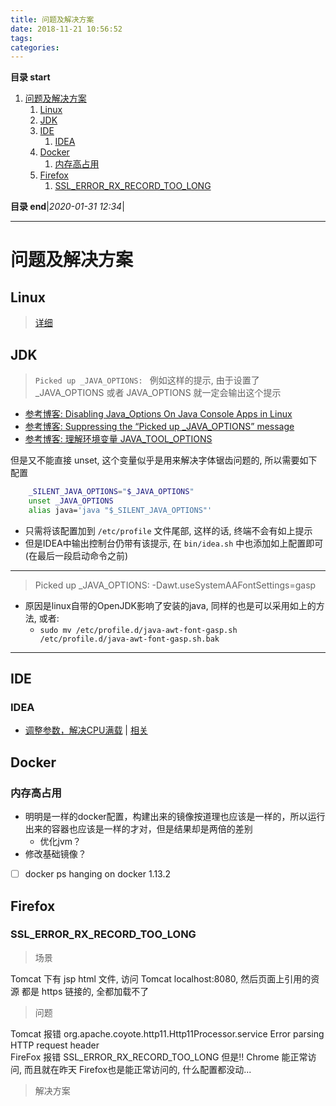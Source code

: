 ```yaml
---
title: 问题及解决方案
date: 2018-11-21 10:56:52
tags: 
categories: 
---
```


**目录 start**
 
1. [问题及解决方案](#问题及解决方案)
    1. [Linux](#linux)
    1. [JDK](#jdk)
    1. [IDE](#ide)
        1. [IDEA](#idea)
    1. [Docker](#docker)
        1. [内存高占用](#内存高占用)
    1. [Firefox](#firefox)
        1. [SSL_ERROR_RX_RECORD_TOO_LONG](#ssl_error_rx_record_too_long)

**目录 end**|_2020-01-31 12:34_|
****************************************
# 问题及解决方案
## Linux 
> [详细](/Linux/Base/LinuxProblem.md)

## JDK
> `Picked up _JAVA_OPTIONS: ` 例如这样的提示, 由于设置了 _JAVA_OPTIONS 或者 JAVA_OPTIONS 就一定会输出这个提示

- [参考博客: Disabling Java_Options On Java Console Apps in Linux](https://nixmash.com/post/disabling-java_options-on-java-console-apps-in-linux)
- [参考博客: Suppressing the “Picked up _JAVA_OPTIONS” message](https://superuser.com/questions/585695/suppressing-the-picked-up-java-options-message)
- [参考博客: 理解环境变量 JAVA_TOOL_OPTIONS](https://segmentfault.com/a/1190000008545160)

但是又不能直接 unset, 这个变量似乎是用来解决字体锯齿问题的, 所以需要如下配置
```sh
    _SILENT_JAVA_OPTIONS="$_JAVA_OPTIONS"
    unset _JAVA_OPTIONS
    alias java='java "$_SILENT_JAVA_OPTIONS"'
```
- 只需将该配置加到  `/etc/profile` 文件尾部, 这样的话, 终端不会有如上提示
- 但是IDEA中输出控制台仍带有该提示, 在 `bin/idea.sh` 中也添加如上配置即可(在最后一段启动命令之前)

*******************************
> Picked up _JAVA_OPTIONS: -Dawt.useSystemAAFontSettings=gasp
- 原因是linux自带的OpenJDK影响了安装的java, 同样的也是可以采用如上的方法, 或者:
    - `sudo mv /etc/profile.d/java-awt-font-gasp.sh /etc/profile.d/java-awt-font-gasp.sh.bak`

*************************
## IDE
### IDEA
- [调整参数，解决CPU满载](https://intellij-support.jetbrains.com/hc/en-us/articles/206544869) | [相关](https://intellij-support.jetbrains.com/hc/en-us/articles/207241235)

## Docker
### 内存高占用
- 明明是一样的docker配置，构建出来的镜像按道理也应该是一样的，所以运行出来的容器也应该是一样的才对，但是结果却是两倍的差别
    - 优化jvm？
- 修改基础镜像？

- [ ] docker ps hanging on docker 1.13.2

## Firefox 
### SSL_ERROR_RX_RECORD_TOO_LONG
> 场景

Tomcat 下有 jsp html 文件, 访问 Tomcat localhost:8080, 然后页面上引用的资源 都是 https 链接的, 全都加载不了  

> 问题

Tomcat 报错  org.apache.coyote.http11.Http11Processor.service Error parsing HTTP request header  
FireFox 报错 SSL_ERROR_RX_RECORD_TOO_LONG
但是!! Chrome 能正常访问, 而且就在昨天 Firefox也是能正常访问的, 什么配置都没动...

> 解决方案

